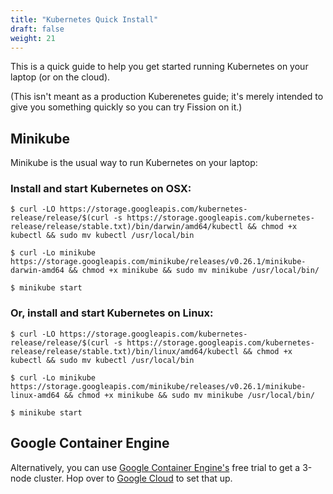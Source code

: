 ```yaml
---
title: "Kubernetes Quick Install"
draft: false
weight: 21
---
```


This is a quick guide to help you get started running Kubernetes on
your laptop (or on the cloud).

(This isn't meant as a production Kuberenetes guide; it's merely
intended to give you something quickly so you can try Fission on it.)

## Minikube

Minikube is the usual way to run Kubernetes on your laptop:

### Install and start Kubernetes on OSX:

```
$ curl -LO https://storage.googleapis.com/kubernetes-release/release/$(curl -s https://storage.googleapis.com/kubernetes-release/release/stable.txt)/bin/darwin/amd64/kubectl && chmod +x kubectl && sudo mv kubectl /usr/local/bin

$ curl -Lo minikube https://storage.googleapis.com/minikube/releases/v0.26.1/minikube-darwin-amd64 && chmod +x minikube && sudo mv minikube /usr/local/bin/

$ minikube start
```

### Or, install and start Kubernetes on Linux:

```
$ curl -LO https://storage.googleapis.com/kubernetes-release/release/$(curl -s https://storage.googleapis.com/kubernetes-release/release/stable.txt)/bin/linux/amd64/kubectl && chmod +x kubectl && sudo mv kubectl /usr/local/bin

$ curl -Lo minikube https://storage.googleapis.com/minikube/releases/v0.26.1/minikube-linux-amd64 && chmod +x minikube && sudo mv minikube /usr/local/bin/

$ minikube start
```

## Google Container Engine

Alternatively, you can use [Google Container Engine's](https://cloud.google.com/container-engine/) free trial to
get a 3-node cluster.  Hop over to [Google Cloud](https://cloud.google.com/container-engine/) to set that up.

